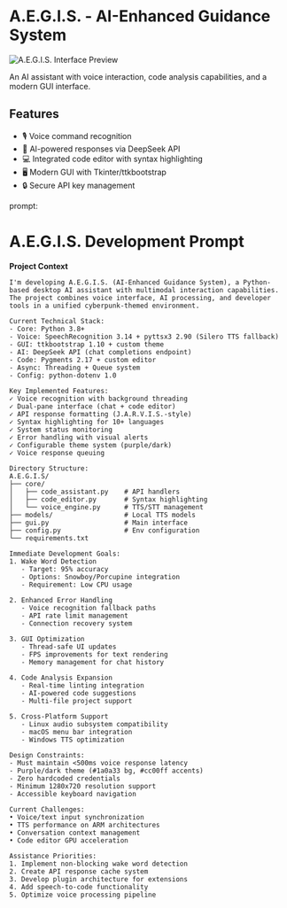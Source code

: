 # A.E.G.I.S. - AI-Enhanced Guidance System

![A.E.G.I.S. Interface Preview](docs/screenshot.png)

An AI assistant with voice interaction, code analysis capabilities, and a modern GUI interface.

## Features

- 🎙️ Voice command recognition
- 🤖 AI-powered responses via DeepSeek API
- 💻 Integrated code editor with syntax highlighting
- 🖥️ Modern GUI with Tkinter/ttkbootstrap
- 🔒 Secure API key management

prompt:

# A.E.G.I.S. Development Prompt

**Project Context**  
```text
I'm developing A.E.G.I.S. (AI-Enhanced Guidance System), a Python-based desktop AI assistant with multimodal interaction capabilities. The project combines voice interface, AI processing, and developer tools in a unified cyberpunk-themed environment.

Current Technical Stack:
- Core: Python 3.8+
- Voice: SpeechRecognition 3.14 + pyttsx3 2.90 (Silero TTS fallback)
- GUI: ttkbootstrap 1.10 + custom theme
- AI: DeepSeek API (chat completions endpoint)
- Code: Pygments 2.17 + custom editor
- Async: Threading + Queue system
- Config: python-dotenv 1.0

Key Implemented Features:
✓ Voice recognition with background threading
✓ Dual-pane interface (chat + code editor)
✓ API response formatting (J.A.R.V.I.S.-style)
✓ Syntax highlighting for 10+ languages
✓ System status monitoring
✓ Error handling with visual alerts
✓ Configurable theme system (purple/dark)
✓ Voice response queuing

Directory Structure:
A.E.G.I.S/
├── core/
│   ├── code_assistant.py    # API handlers
│   ├── code_editor.py       # Syntax highlighting
│   └── voice_engine.py      # TTS/STT management
├── models/                  # Local TTS models
├── gui.py                   # Main interface
├── config.py                # Env configuration
└── requirements.txt

Immediate Development Goals:
1. Wake Word Detection
   - Target: 95% accuracy
   - Options: Snowboy/Porcupine integration
   - Requirement: Low CPU usage

2. Enhanced Error Handling
   - Voice recognition fallback paths
   - API rate limit management
   - Connection recovery system

3. GUI Optimization
   - Thread-safe UI updates
   - FPS improvements for text rendering
   - Memory management for chat history

4. Code Analysis Expansion
   - Real-time linting integration
   - AI-powered code suggestions
   - Multi-file project support

5. Cross-Platform Support
   - Linux audio subsystem compatibility
   - macOS menu bar integration
   - Windows TTS optimization

Design Constraints:
- Must maintain <500ms voice response latency
- Purple/dark theme (#1a0a33 bg, #cc00ff accents)
- Zero hardcoded credentials
- Minimum 1280x720 resolution support
- Accessible keyboard navigation

Current Challenges:
• Voice/text input synchronization
• TTS performance on ARM architectures
• Conversation context management
• Code editor GPU acceleration

Assistance Priorities:
1. Implement non-blocking wake word detection
2. Create API response cache system
3. Develop plugin architecture for extensions
4. Add speech-to-code functionality
5. Optimize voice processing pipeline


